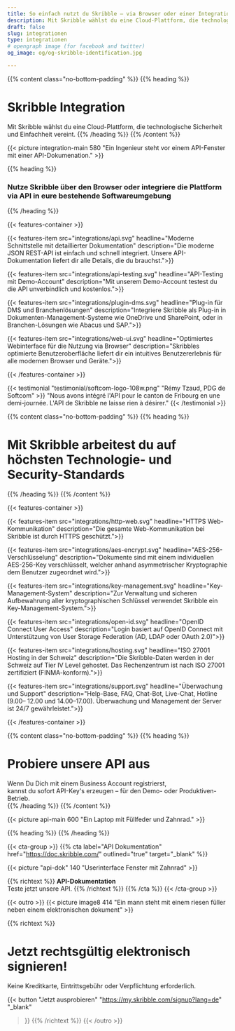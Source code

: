 ```yaml
---
title: So einfach nutzt du Skribble – via Browser oder einer Integration
description: Mit Skribble wählst du eine Cloud-Plattform, die technologische Sicherheit und Einfachheit vereint. Nutze Skribble über den Browser oder integriere die Plattform.
draft: false
slug: integrationen
type: integrationen
# opengraph image (for facebook and twitter)
og_image: og/og-skribble-identification.jpg

---
```


{{% content class="no-bottom-padding" %}}
{{% heading %}}
# Skribble Integration
Mit Skribble wählst du eine Cloud-Plattform, die technologische Sicherheit <br class="hide-for-mobile">und Einfachheit vereint. 
{{% /heading %}}
{{% /content %}}

{{< picture integration-main 580 "Ein Ingenieur steht vor einem API-Fenster mit einer API-Dokumenation." >}}

{{% heading %}}
### Nutze Skribble über den Browser oder integriere die Plattform <br class="hide-for-mobile">via API in eure bestehende Softwareumgebung
{{% /heading %}}

{{< features-container >}}

  {{< features-item src="integrations/api.svg" 
    headline="Moderne Schnittstelle mit detaillierter Dokumentation" 
    description="Die moderne JSON REST-API ist einfach und schnell integriert. Unsere API-Dokumentation liefert dir alle Details, die du brauchst.">}}

  {{< features-item src="integrations/api-testing.svg" 
    headline="API-Testing mit Demo-Account" 
    description="Mit unserem Demo-Account testest du die API unverbindlich und kostenlos.">}}

  {{< features-item src="integrations/plugin-dms.svg" 
    headline="Plug-in für DMS und Branchenlösungen" 
    description="Integriere Skribble als Plug-in in Dokumenten-Management-Systeme wie OneDrive und SharePoint, oder in Branchen-Lösungen wie Abacus und SAP.">}}

  {{< features-item src="integrations/web-ui.svg" 
    headline="Optimiertes Webinterface für die Nutzung via Browser" 
    description="Skribbles optimierte Benutzeroberfläche liefert dir ein intuitives Benutzererlebnis für alle modernen Browser und Geräte.">}}

{{< /features-container >}}

[//]: # (--------------------------------------------------------------------------------------------------------------)

{{< testimonial "testimonial/softcom-logo-108w.png" "Rémy Tzaud, PDG de Softcom" >}}
"Nous avons intégré l'API pour le canton de Fribourg en une demi-journée. L'API de Skribble ne laisse rien à désirer." 
{{< /testimonial >}}

[//]: # (--------------------------------------------------------------------------------------------------------------)

{{% content class="no-bottom-padding" %}}
{{% heading %}}
# Mit Skribble arbeitest du auf höchsten Technologie- und Security-Standards
{{% /heading %}}
{{% /content %}}

{{< features-container >}}

  {{< features-item src="integrations/http-web.svg" 
    headline="HTTPS Web-Kommunikation" 
    description="Die gesamte Web-Kommunikation bei Skribble ist durch HTTPS geschützt.">}}

  {{< features-item src="integrations/aes-encrypt.svg" 
    headline="AES-256-Verschlüsselung" 
    description="Dokumente sind mit einem individuellen AES-256-Key verschlüsselt, welcher anhand asymmetrischer Kryptographie dem Benutzer zugeordnet wird.">}}

  {{< features-item src="integrations/key-management.svg" 
    headline="Key-Management-System" 
    description="Zur Verwaltung und sicheren Aufbewahrung aller kryptographischen Schlüssel verwendet Skribble ein Key-Management-System.">}}

  {{< features-item src="integrations/open-id.svg" 
    headline="OpenID Connect User Access" 
    description="Login basiert auf OpenID Connect mit Unterstützung von User Storage Federation (AD, LDAP oder OAuth 2.0)">}}

  {{< features-item src="integrations/hosting.svg" 
    headline="ISO 27001 Hosting in der Schweiz" 
    description="Die Skribble-Daten werden in der Schweiz auf Tier IV Level gehostet. Das Rechenzentrum ist nach ISO 27001 zertifiziert (FINMA-konform).">}}

  {{< features-item src="integrations/support.svg" 
    headline="Überwachung und Support" 
    description="Help-Base, FAQ, Chat-Bot, Live-Chat, Hotline (9.00– 12.00 und 14.00–17.00). Überwachung und Management der Server ist 24/7 gewährleistet.">}}

{{< /features-container >}}

{{% content class="no-bottom-padding" %}}
{{% heading %}}
# Probiere unsere API aus
Wenn Du Dich mit einem Business Account registrierst, <br class="hide-for-mobile">kannst du sofort API-Key's erzeugen – für den Demo- oder Produktiven-Betrieb. <br class="hide-for-mobile">
{{% /heading %}}
{{% /content %}}

{{< picture api-main 600 "Ein Laptop mit Füllfeder und Zahnrad." >}}

{{% heading %}}
{{% /heading %}}

[//]: # (--------------------------------------------------------------------------------------------------------------)

{{< cta-group >}}
{{% cta
  label="API Dokumentation"
  href="https://doc.skribble.com/"
  outlined="true"
  target="_blank"
%}}

{{< picture "api-dok" 140 "Userinterface Fenster mit Zahnrad" >}}

{{% richtext %}}
**API-Dokumentation**<br>
Teste jetzt unsere API.
{{% /richtext %}}
{{% /cta %}}
{{< /cta-group >}}

[//]: # (--------------------------------------------------------------------------------------------------------------)

{{< outro >}}
{{< picture image8 414 "Ein mann steht mit einem riesen füller neben einem elektronischen dokument" >}}

{{% richtext %}}
# Jetzt rechtsgültig elektronisch signieren!
Keine Kreditkarte, Eintrittsgebühr oder Verpflichtung erforderlich.

{{< button
  "Jetzt ausprobieren"
  "https://my.skribble.com/signup?lang=de"
  "_blank"
>}}
{{% /richtext %}}
{{< /outro >}}
